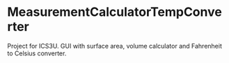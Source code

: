 # MeasurementCalculatorTempConverter
Project for ICS3U. GUI with surface area, volume calculator and Fahrenheit to Celsius converter.
